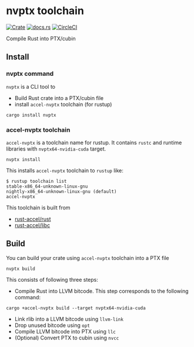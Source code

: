 nvptx toolchain
======

[![Crate](http://meritbadge.herokuapp.com/nvptx)](https://crates.io/crates/nvptx)
[![docs.rs](https://docs.rs/nvptx/badge.svg)](https://docs.rs/nvptx)
[![CircleCI](https://circleci.com/gh/rust-accel/nvptx.svg?style=shield)](https://circleci.com/gh/rust-accel/nvptx)

Compile Rust into PTX/cubin

Install
-----------

### nvptx command

`nvptx` is a CLI tool to

- Build Rust crate into a PTX/cubin file
- install `accel-nvptx` toolchain (for rustup)

```
cargo install nvptx
```

### accel-nvptx toolchain

`accel-nvptx` is a toolchain name for rustup. It contains `rustc` and runtime libraries with `nvptx64-nvidia-cuda` target.

```
nvptx install
```

This installs `accel-nvptx` toolchain to `rustup` like:

```
$ rustup toolchain list
stable-x86_64-unknown-linux-gnu
nightly-x86_64-unknown-linux-gnu (default)
accel-nvptx
```

This toolchain is built from
  - [rust-accel/rust](https://github.com/rust-accel/rust)
  - [rust-accel/libc](https://github.com/rust-accel/libc)

Build
------

You can build your crate using `accel-nvptx` toolchain into a PTX file

```
nvptx build
```

This consists of following three steps:

- Compile Rust into LLVM bitcode. This step corresponds to the following command:

```
cargo +accel-nvptx build --target nvptx64-nvidia-cuda
```

- Link rlib into a LLVM bitcode using `llvm-link`
- Drop unused bitcode using `opt`
- Compile LLVM bitcode into PTX using `llc`
- (Optional) Convert PTX to cubin using `nvcc`
